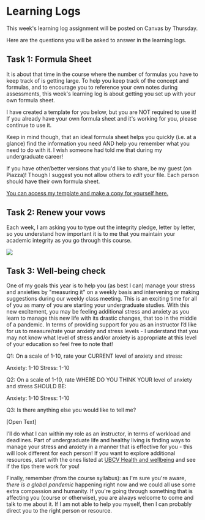 # Learning Logs

This week's learning log assignment will be posted on Canvas by Thursday.

Here are the questions you will be asked to answer in the learning logs.

## Task 1: Formula Sheet

It is about that time in the course where the number of formulas you have to keep track of is getting large. To help you keep track of the concept and formulas, and to encourage you to reference your own notes during assessments, this week's learning log is about getting you set up with your own formula sheet. 

I have created a template for you below, but you are NOT required to use it! If you already have your own formula sheet and it's working for you, please continue to use it.

Keep in mind though, that an ideal formula sheet helps you quickly (i.e. at a glance) find the information you need AND help you remember what you need to do with it. I wish someone had told me that during my undergraduate career! 

If you have other/better versions that you'd like to share, be my guest (on Piazza)! Though I suggest you not allow others to *edit* your file. Each person should have their own formula sheet.

[You can access my template and make a copy for yourself here.](https://docs.google.com/document/d/1H9Vyln44eBsdy4SRx9NFQoIbfuIfmVCQDyr-dUKxPYM/copy)

## Task 2: Renew your vows

Each week, I am asking you to type out the integrity pledge, letter by letter, so you understand how important it is to me that you maintain your academic integrity as you go through this course.

<img src="../../images/pledges.png">

## Task 3: Well-being check

One of my goals this year is to help you (as best I can) manage your stress and anxieties by "measuring it" on a weekly basis and intervening or making suggestions during our weekly class meeting.
This is an exciting time for all of you as many of you are starting your undergraduate studies.
With this new excitement, you may be feeling additional stress and anxiety as you learn to manage this new life with its drastic changes, that too in the middle of a pandemic.
In terms of providing support for you as an instructor I’d like for us to measure/rate your anxiety and stress levels - I understand that you may not know what level of stress and/or anxiety is appropriate at this level of your education so feel free to note that! 

Q1: On a scale of 1-10, rate your CURRENT level of anxiety and stress: 

Anxiety: 1-10
Stress: 1-10

Q2: On a scale of 1-10, rate WHERE DO YOU THINK YOUR level of anxiety and stress SHOULD BE: 

Anxiety: 1-10
Stress: 1-10

Q3: Is there anything else you would like to tell me?

[Open Text]

I’ll do what I can within my role as an instructor, in terms of workload and deadlines.
Part of undergraduate life and healthy living is finding ways to manage your stress and anxiety in a manner that is effective for you - this will look different for each person! 
If you want to explore additional resources, start with the ones listed at [UBCV Health and wellbeing](https://students.ubc.ca/health) and see if the tips there work for you!

Finally, remember (from the course syllabus): as I'm sure you're aware, *there is a global pandemic* happening right now and we could all use some extra compassion and humanity.
If you're going through something that is affecting you (course or otherwise), you are always welcome to come and talk to me about it. 
If I am not able to help you myself, then I can probably direct you to the right person or resource.